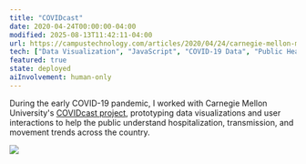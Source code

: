 ```yaml
---
title: "COVIDcast"
date: 2020-04-24T00:00:00-04:00
modified: 2025-08-13T11:42:11-04:00
url: https://campustechnology.com/articles/2020/04/24/carnegie-mellon-maps-offer-more-data-for-covid-19-forecasting.aspx
tech: ["Data Visualization", "JavaScript", "COVID-19 Data", "Public Health"]
featured: true
state: deployed
aiInvolvement: human-only
---
```


During the early COVID-19 pandemic, I worked with Carnegie Mellon University's [COVIDcast project](https://delphi.cmu.edu/epidemic-signals/), prototyping data visualizations and user interactions to help the public understand hospitalization, transmission, and movement trends across the country.

![](http://res.cloudinary.com/ejf/image/upload/v1755099710/screenshot_2025-08-13_at_11.41.38_AM.png)